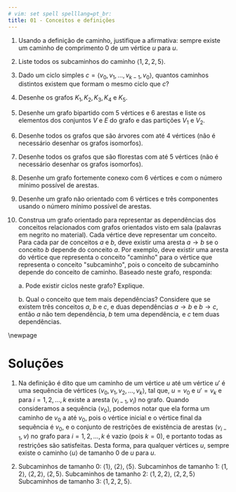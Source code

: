 ```yaml
---
# vim: set spell spelllang=pt_br:
title: 01 - Conceitos e definições
---
```


1.  Usando a definição de caminho, justifique a afirmativa: sempre existe um caminho de comprimento 0 de um vértice $u$ para $u$.

2.  Liste todos os subcaminhos do caminho $\langle 1, 2, 2, 5 \rangle$.

3.  Dado um ciclo simples $c = \langle v_0, v_1, \dots, v_{k-1}, v_0 \rangle$, quantos caminhos distintos existem que formam o mesmo ciclo que $c$?

4.  Desenhe os grafos $K_1, K_2, K_3, K_4$ e $K_5$.

5.  Desenhe um grafo bipartido com 5 vértices e 6 arestas e liste os elementos dos conjuntos $V$ e $E$ do grafo e das partições $V_1$ e $V_2$.

6.  Desenhe todos os grafos que são árvores com até 4 vértices (não é necessário desenhar os grafos isomorfos).

7.  Desenhe todos os grafos que são florestas com até 5 vértices (não é necessário desenhar os grafos isomorfos).

8.  Desenhe um grafo fortemente conexo com 6 vértices e com o número mínimo possível de arestas.

9.  Desenhe um grafo não orientado com 6 vértices e três componentes usando o número mínimo possível de arestas.

10. Construa um grafo orientado para representar as dependências dos conceitos relacionados com grafos orientados visto em sala (palavras em negrito no  material). Cada vértice deve representar um conceito. Para cada par de conceitos $a$ e $b$, deve existir uma aresta $a \rightarrow b$ se o conceito $b$ depende do conceito $a$. Por exemplo, deve existir uma aresta do vértice que representa o conceito "caminho" para o vértice que representa o conceito "subcaminho", pois o conceito de subcaminho depende do conceito de caminho. Baseado neste grafo, responda:

    a. Pode existir ciclos neste grafo? Explique.

    b. Qual o conceito que tem mais dependências? Considere que se existem três conceitos $a$, $b$ e $c$, e duas dependências $a \rightarrow b$ e $b \rightarrow c$, então $a$ não tem dependência, $b$ tem uma dependência, e $c$ tem duas dependências.


\newpage


# Soluções

1. Na definição é dito que um caminho de um vértice $u$ até um vértice $u'$ é uma sequência de vértices $\langle v_0, v_1, v_2, \dots, v_k \rangle$, tal que, $u = v_0$ e $u' = v_k$ e para $i = 1, 2, \dots, k$ existe a aresta $(v_{i - 1}, v_i)$ no grafo. Quando consideramos a sequência $\langle v_0 \rangle$, podemos notar que ela forma um caminho de $v_0$ a até $v_0$, pois o vértice inicial e o vértice final da sequência é $v_0$, e o conjunto de restrições de existência de arestas $(v_{i - 1}, v)$ no grafo para $i = 1, 2, \dots, k$ é vazio (pois $k = 0$), e portanto todas as restrições são satisfeitas. Desta forma, para qualquer vértices $u$, sempre existe o caminho $\langle u \rangle$ de tamanho $0$ de $u$ para $u$.

2. Subcaminhos de tamanho 0: $\langle 1 \rangle$, $\langle 2 \rangle$, $\langle 5 \rangle$. Subcaminhos de tamanho 1: $\langle 1, 2 \rangle$, $\langle 2, 2 \rangle$, $\langle 2, 5 \rangle$. Subcaminhos de tamanho 2: $\langle 1, 2, 2 \rangle$, $\langle 2, 2, 5 \rangle$ Subcaminhos de tamanho 3: $\langle 1,  2, 2, 5 \rangle$.
